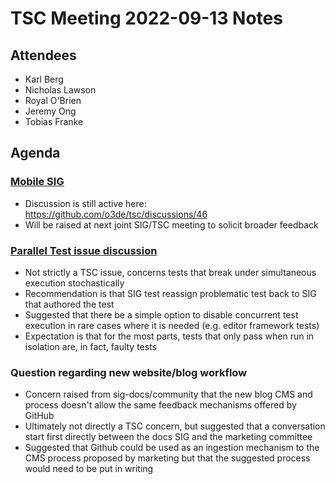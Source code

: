 # TSC Meeting 2022-09-13 Notes

## Attendees

- Karl Berg
- Nicholas Lawson
- Royal O'Brien
- Jeremy Ong
- Tobias Franke

## Agenda

### [Mobile SIG](https://github.com/o3de/tsc/issues/51#issuecomment-1252477332)

- Discussion is still active here: https://github.com/o3de/tsc/discussions/46
- Will be raised at next joint SIG/TSC meeting to solicit broader feedback

### [Parallel Test issue discussion](https://github.com/o3de/o3de/issues/9295)

- Not strictly a TSC issue, concerns tests that break under simultaneous execution stochastically
- Recommendation is that SIG test reassign problematic test back to SIG that authored the test
- Suggested that there be a simple option to disable concurrent test execution in rare cases where it is needed (e.g. editor framework tests)
- Expectation is that for the most parts, tests that only pass when run in isolation are, in fact, faulty tests

### Question regarding new website/blog workflow

- Concern raised from sig-docs/community that the new blog CMS and process doesn't allow the same feedback mechanisms offered by GitHub
- Ultimately not directly a TSC concern, but suggested that a conversation start first directly between the docs SIG and the marketing committee
- Suggested that Github could be used as an ingestion mechanism to the CMS process proposed by marketing but that the suggested process would need to be put in writing

